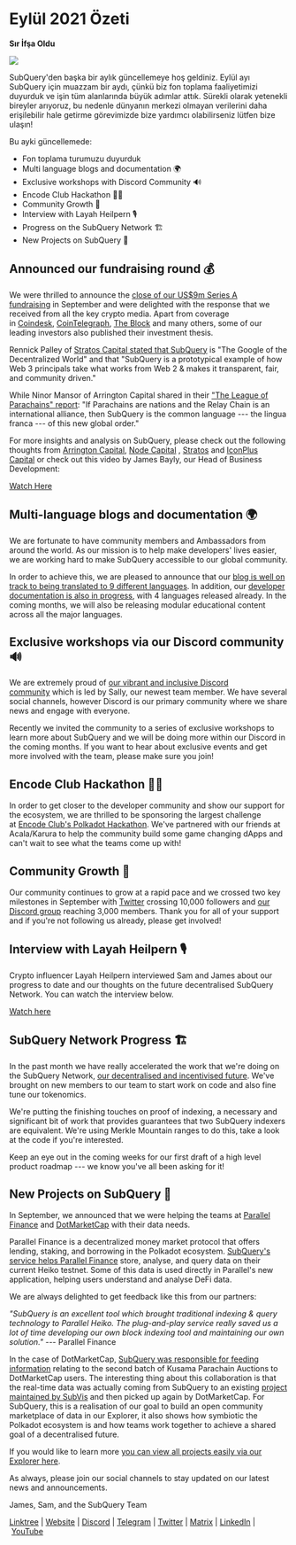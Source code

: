 # Eylül 2021 Özeti

**Sır İfşa Oldu**

![](https://miro.medium.com/max/700/1*nU7PnYFMR6MMBfccYE_Ujg.png)

SubQuery'den başka bir aylık güncellemeye hoş geldiniz. Eylül ayı SubQuery için muazzam bir aydı, çünkü biz fon toplama faaliyetimizi duyurduk ve işin tüm alanlarında büyük adımlar attık. Sürekli olarak yetenekli bireyler arıyoruz, bu nedenle dünyanın merkezi olmayan verilerini daha erişilebilir hale getirme görevimizde bize yardımcı olabilirseniz lütfen bize ulaşın!

Bu ayki güncellemede:

- Fon toplama turumuzu duyurduk
- Multi language blogs and documentation 🌍
- Exclusive workshops with Discord Community 🔊
- Encode Club Hackathon 👩‍🎓
- Community Growth 🚀
- Interview with Layah Heilpern 🎙
- Progress on the SubQuery Network 🏗
- New Projects on SubQuery 🤝

## Announced our fundraising round 💰

We were thrilled to announce the [close of our US$9m Series A fundraising](https://subquery.medium.com/series-a-1abed6c1c2af) in September and were delighted with the response that we received from all the key crypto media. Apart from coverage in [Coindesk](https://www.coindesk.com/business/2021/09/08/subquery-gets-9m-in-series-a-to-improve-access-to-blockchain-data-on-polkadot/), [CoinTelegraph](https://cointelegraph.com/news/subquery-raises-9m-for-polkadot-data-protocol), [The Block](https://www.theblockcrypto.com/post/116915/subquery-indexing-protocol-polkadot-funding-saft) and many others, some of our leading investors also published their investment thesis.

Rennick Palley of [Stratos Capital stated that SubQuery](https://medium.com/stratos-technologies/the-google-of-the-decentralized-world-our-investment-in-subquery-e6e7d949b00a) is "The Google of the Decentralized World" and that "SubQuery is a prototypical example of how Web 3 principals take what works from Web 2 & makes it transparent, fair, and community driven."

While Ninor Mansor of Arrington Capital shared in their ["The League of Parachains" report](https://arringtonxrpcapital.com/2021/09/17/the-league-of-parachains-polkadot/): "If Parachains are nations and the Relay Chain is an international alliance, then SubQuery is the common language --- the lingua franca --- of this new global order."

For more insights and analysis on SubQuery, please check out the following thoughts from [Arrington Capital](https://arringtonxrpcapital.com/2021/09/08/building-the-multi-chain-world-announcing-our-investment-into-subquery/), [Node Capital](https://www.node.capital/blog-posts/a-subquery-to-supercharge-your-insights) , [Stratos](https://medium.com/stratos-technologies/the-google-of-the-decentralized-world-our-investment-in-subquery-e6e7d949b00a) and [IconPlus Capital](https://medium.com/@iconpluscapital/understanding-the-aggregation-of-data-in-subquery-network-investment-thesis-90fe8f6b7abe) or check out this video by James Bayly, our Head of Business Development:

[Watch Here](https://youtu.be/NRn3E-ERIds)

## Multi-language blogs and documentation 🌍

We are fortunate to have community members and Ambassadors from around the world. As our mission is to help make developers' lives easier, we are working hard to make SubQuery accessible to our global community.

In order to achieve this, we are pleased to announce that our [blog is well on track to being translated to 9 different languages](https://blog.subquery.network/). In addition, our [developer documentation is also in progress](https://doc.subquery.network/), with 4 languages released already. In the coming months, we will also be releasing modular educational content across all the major languages.

## Exclusive workshops via our Discord community 🔊

We are extremely proud of [our vibrant and inclusive Discord community](https://discord.com/invite/subquery) which is led by Sally, our newest team member. We have several social channels, however Discord is our primary community where we share news and engage with everyone.

Recently we invited the community to a series of exclusive workshops to learn more about SubQuery and we will be doing more within our Discord in the coming months. If you want to hear about exclusive events and get more involved with the team, please make sure you join!

## Encode Club Hackathon 👩‍🎓

In order to get closer to the developer community and show our support for the ecosystem, we are thrilled to be sponsoring the largest challenge at [Encode Club's Polkadot Hackathon](https://medium.com/encode-club/polkadot-hack-challenges-7cfeba1a4c0e). We've partnered with our friends at Acala/Karura to help the community build some game changing dApps and can't wait to see what the teams come up with!

## Community Growth 🚀

Our community continues to grow at a rapid pace and we crossed two key milestones in September with [Twitter](https://twitter.com/SubQueryNetwork) crossing 10,000 followers and [our Discord group](https://discord.com/invite/subquery) reaching 3,000 members. Thank you for all of your support and if you're not following us already, please get involved!

## Interview with Layah Heilpern 🎙

Crypto influencer Layah Heilpern interviewed Sam and James about our progress to date and our thoughts on the future decentralised SubQuery Network. You can watch the interview below.

[Watch here](https://youtu.be/WApnpFjEofg)

## SubQuery Network Progress 🏗

In the past month we have really accelerated the work that we're doing on the SubQuery Network, [our decentralised and incentivised future](https://subquery.medium.com/the-subquery-network-a-summary-46cde0acb010). We've brought on new members to our team to start work on code and also fine tune our tokenomics.

We're putting the finishing touches on proof of indexing, a necessary and significant bit of work that provides guarantees that two SubQuery indexers are equivalent. We're using Merkle Mountain ranges to do this, take a look at the code if you're interested.

Keep an eye out in the coming weeks for our first draft of a high level product roadmap --- we know you've all been asking for it!

## New Projects on SubQuery 🤝

In September, we announced that we were helping the teams at [Parallel Finance](https://parallel.fi/) and [DotMarketCap](http://www.dotmarketcap.com/) with their data needs.

Parallel Finance is a decentralized money market protocol that offers lending, staking, and borrowing in the Polkadot ecosystem. [SubQuery's service helps Parallel Finance](https://subquery.medium.com/parallel-finance-is-creating-the-next-defi-platform-using-subquery-6fc1e366985a) store, analyse, and query data on their current Heiko testnet. Some of this data is used directly in Parallel's new application, helping users understand and analyse DeFi data.

We are always delighted to get feedback like this from our partners:

_"SubQuery is an excellent tool which brought traditional indexing & query technology to Parallel Heiko. The plug-and-play service really saved us a lot of time developing our own block indexing tool and maintaining our own solution."_ --- Parallel Finance

In the case of DotMarketCap, [SubQuery was responsible for feeding information](https://subquery.medium.com/dotmarketcap-2-0-launches-with-support-from-subquery-and-subvis-ef85b5e0ee31) relating to the second batch of Kusama Parachain Auctions to DotMarketCap users. The interesting thing about this collaboration is that the real-time data was actually coming from SubQuery to an existing [project maintained by SubVis](https://explorer.subquery.network/subquery/subvis-io/kusama-auction) and then picked up again by DotMarketCap. For SubQuery, this is a realisation of our goal to build an open community marketplace of data in our Explorer, it also shows how symbiotic the Polkadot ecosystem is and how teams work together to achieve a shared goal of a decentralised future.

If you would like to learn more [you can view all projects easily via our Explorer here](https://explorer.subquery.network/).

As always, please join our social channels to stay updated on our latest news and announcements.

James, Sam, and the SubQuery Team

[Linktree](https://linktr.ee/subquerynetwork) | [Website](https://subquery.network/) | [Discord](https://discord.com/invite/78zg8aBSMG) | [Telegram](https://t.me/subquerynetwork) | [Twitter](https://twitter.com/subquerynetwork) | [Matrix](https://matrix.to/#/#subquery:matrix.org) | [LinkedIn](https://www.linkedin.com/company/subquery) | [YouTube](https://www.youtube.com/channel/UCi1a6NUUjegcLHDFLr7CqLw)

